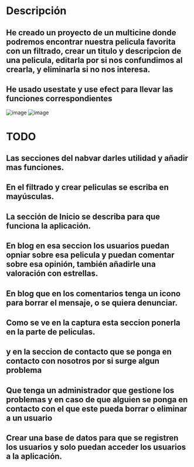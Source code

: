 # Descripción
## He creado un  proyecto de un multicine donde podremos encontrar nuestra pelicula favorita con un filtrado, crear un titulo y descripcion de una pelicula, editarla por si nos confundimos al crearla, y eliminarla si no nos interesa.
## He usado usestate y use efect para llevar las funciones correspondientes
![image](https://github.com/Silkaleex/multicines/assets/82760991/fd6bd413-fca5-4f2f-adb9-ea84cc2ea83a)
![image](https://github.com/Silkaleex/multicines/assets/82760991/cae327b0-7322-44da-ba92-7a2c8d61c36c)

# TODO
## Las secciones del nabvar darles utilidad y añadir mas funciones.
## En el filtrado y crear peliculas se escriba en mayúsculas.
## La sección de Inicio se describa para que funciona la aplicación.
## En blog en esa seccion los usuarios puedan opniar sobre esa pelicula y puedan comentar sobre esa opinión, también añadirle una valoración con estrellas.
## En blog que en los comentarios tenga un icono para borrar el mensaje, o se quiera denunciar.
## Como se ve en la captura esta seccion ponerla en la parte de peliculas.
## y en la seccion de contacto que se ponga en contacto con nosotros por si surge algun problema
## Que tenga un administrador que gestione los problemas y en caso de que alguien se ponga en contacto con el que este pueda borrar o eliminar a un usuario
## Crear una base de datos para que se registren los usuarios y solo puedan acceder los usuarios a la aplicación.
